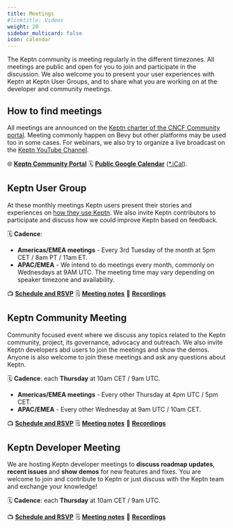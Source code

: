```yaml
---
title: Meetings
#linktitle: Videos
weight: 20
sidebar_multicard: false
icon: calendar
---
```


The Keptn community is meeting regularly in the different timezones.
All meetings are public and open for you to join and participate in the discussion.
We also welcome you to present your user experiences with Keptn
at Keptn User Groups,
and to share what you are working on at the developer and community  meetings.

## How to find meetings

All meetings are announced on the [Keptn charter of the CNCF Community portal](https://community.cncf.io/keptn-community/).
Meeting commonly happen on Bevy but other platforms may be used too in some cases.
For webinars,
we also try to organize a live broadcast on the
[Keptn YouTube Channel](https://www.youtube.com/channel/UCHMn9HyAMeb81bRlaOuZyuQ).

🌐 [**Keptn Community Portal**](https://community.cncf.io/keptn-community/)
🗓️ [**Public Google Calendar**](https://calendar.google.com/calendar/embed?src=dynatrace.com_abjrh1ukf18ih477tb1ekag2ag%40group.calendar.google.com) ([*.iCal](https://calendar.google.com/calendar/ical/dynatrace.com_abjrh1ukf18ih477tb1ekag2ag%40group.calendar.google.com/public/basic.ics)).

## Keptn User Group

At these monthly meetings Keptn users present their stories and experiences on
[how they use Keptn](https://www.youtube.com/playlist?list=PL6i801Rjt9DZJ4fqPNW_jcHT_lJymo2Xu).
We also invite Keptn contributors to participate
and discuss how we could improve Keptn based on feedback.

🗓️ **Cadence**: 
* **Americas/EMEA meetings** - Every 3rd Tuesday of the month at 5pm CET / 8am PT / 11am ET.
* **APAC/EMEA** - We intend to do meetings every month,
  commonly on Wednesdays at 9AM UTC. 
  The meeting time may vary depending on speaker timezone and availability.

📺 [**Schedule and RSVP**](https://community.cncf.io/keptn-community/)
🗒️ [**Meeting notes**](https://docs.google.com/document/d/1Om9pj16hGKP_w2vUaH-7Cp0ffEIj-Oe3IezeVCpFYAM/edit)
🎥 [**Recordings**](https://www.youtube.com/playlist?list=PL6i801Rjt9DZJ4fqPNW_jcHT_lJymo2Xu)

## Keptn Community Meeting

Community focused event where we discuss any topics related to
the Keptn community, project, its governance, advocacy and outreach.
We also invite Keptn developers abd users to join the meetings and show the demos.
Anyone is also welcome to join these meetings and ask any questions about Keptn.

🗓️ **Cadence**: each **Thursday** at 10am CET / 9am UTC.
* **Americas/EMEA meetings** - Every other Thursday at 4pm UTC / 5pm CET.
* **APAC/EMEA** -  Every other Wednesday at 9am UTC / 10am CET.

📺 [**Schedule and RSVP**](https://community.cncf.io/keptn-community/)
🗒️ [**Meeting notes**](https://tinyurl.com/keptn-meeting-notes)
🎥 [**Recordings**](https://www.youtube.com/playlist?list=PL6i801Rjt9DakR1wOVkSY-uSH2kMpBFKX)

## Keptn Developer Meeting

We are hosting Keptn developer meetings to **discuss roadmap updates**, **recent issues** and **show demos** for new features and fixes.
You are welcome to join and contribute to Keptn or just discuss with the Keptn team and exchange your knowledge!

🗓️ **Cadence**: each **Thursday** at 10am CET / 9am UTC.

📺 [**Schedule and RSVP**](https://community.cncf.io/keptn-community/)
🗒️ [**Meeting notes**](https://tinyurl.com/keptn-meeting-notes)
🎥 [**Recordings**](https://www.youtube.com/playlist?list=PL6i801Rjt9DakR1wOVkSY-uSH2kMpBFKX)

